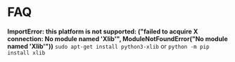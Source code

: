 # FAQ
**ImportError: this platform is not supported: ("failed to acquire X connection: No module named 'Xlib'", ModuleNotFoundError("No module named 'Xlib'"))**
`sudo apt-get install python3-xlib` or `python -m pip install xlib`